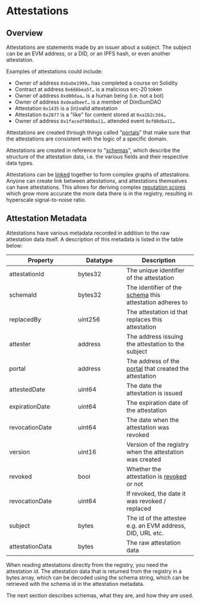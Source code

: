 # Attestations

## Overview

Attestations are statements made by an issuer about a subject.  The subject can be an EVM address, or a DID, or an IPFS hash, or even another attestation.

Examples of attestations could include:

* Owner of address `0xbabe1999…` has completed a course on Solidity
* Contract at address `0x666bea5f…` is a malicious erc-20 token
* Owner of address `0xd00daa…` is a human being (i.e. not a bot)
* Owner of address `0xdeadbeef…` is a member of DimSumDAO
* Attestation `0x1435` is a (in)valid attestation
* Attestation `0x2877` is a "like" for content stored at `0xa1b2c3d4…`
* Owner of address `0x1facedf00dba11…` attended event `0xf00dba11…`

Attestations are created through things called "[portals](portals.md)" that make sure that the attestations are consistent with the logic of a specific domain.

Attestations are created in reference to "[schemas](schemas.md)", which describe the structure of the attestation data, i.e. the various fields and their respective data types.

Attestations can be [linked](linked-data.md) together to form complex graphs of attestations.  Anyone can create link between attestations, and attestations themselves can have attestations.  This allows for deriving complex [reputation scores](../discover/integrations/reputation-protocols.md) which grow more accurate the more data there is in the registry, resulting in hyperscale signal-to-noise ratio.

## Attestation Metadata

Attestations have various metadata recorded in addition to the raw attestation data itself.  A description of this metadata is listed in the table below:

<table><thead><tr><th width="169">Property</th><th width="114.33333333333331">Datatype</th><th>Description</th></tr></thead><tbody><tr><td>attestationId</td><td>bytes32</td><td>The unique identifier of the attestation</td></tr><tr><td>schemaId</td><td>bytes32</td><td>The identifier of the <a href="schemas.md">schema</a> this attestation adheres to</td></tr><tr><td>replacedBy</td><td>uint256</td><td>The attestation id that replaces this attestation</td></tr><tr><td>attester</td><td>address</td><td>The address issuing the attestation to the subject</td></tr><tr><td>portal</td><td>address</td><td>The address of the <a href="portals.md">portal</a> that created the attestation</td></tr><tr><td>attestedDate</td><td>uint64</td><td>The date the attestation is issued</td></tr><tr><td>expirationDate</td><td>uint64</td><td>The expiration date of the attestation</td></tr><tr><td>revocationDate</td><td>uint64</td><td>The date when the attestation was revoked</td></tr><tr><td>version</td><td>uint16</td><td>Version of the registry when the attestation was created</td></tr><tr><td>revoked</td><td>bool</td><td>Whether the attestation is <a href="../developer-guides/issuers/revoke-an-attestation.md">revoked</a> or not</td></tr><tr><td>revocationDate</td><td>uint64</td><td>If revoked, the date it was revoked / replaced</td></tr><tr><td>subject</td><td>bytes</td><td>The id of the attestee e.g. an EVM address, DID, URL etc.</td></tr><tr><td>attestationData</td><td>bytes</td><td>The raw attestation data</td></tr></tbody></table>

When reading attestations directly from the registry, you need the attestation id.  The attestation data that is returned from the registry in a bytes array, which can be decoded using the schema string, which can be retrieved with the schema id in the attestation metadata.

The next section describes schemas, what they are, and how they are used.
